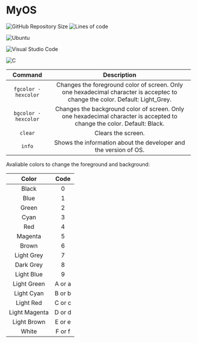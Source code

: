 # MyOS
![GitHub Repository Size](https://img.shields.io/github/repo-size/h-ssiqueira/MyOS?label=Repository%20Size&style=flat-square)
![Lines of code](https://img.shields.io/tokei/lines/github/h-ssiqueira/MyOS?label=Total%20Lines)

![Ubuntu](https://img.shields.io/badge/Ubuntu-E95420?style=for-the-badge&logo=ubuntu&logoColor=white)

![Visual Studio Code](https://img.shields.io/badge/Visual_Studio_Code-0078D4?style=for-the-badge&logo=visual%20studio%20code&logoColor=white)

![C](https://img.shields.io/badge/C-00599C?style=for-the-badge&logo=c&logoColor=white)

Command | Description
:---: | :---:
`fgcolor -hexcolor`| Changes the foreground color of screen. Only one hexadecimal character is acceptec to change the color. Default: Light_Grey.
`bgcolor -hexcolor`| Changes the background color of screen. Only one hexadecimal character is accepted to change the color. Default: Black.
`clear`| Clears the screen.
`info`| Shows the information about the developer and the version of OS.

Avaliable colors to change the foreground and background:

Color | Code
:---: | :---:
Black | 0
Blue | 1
Green | 2
Cyan | 3
Red | 4
Magenta | 5
Brown | 6
Light Grey | 7
Dark Grey | 8
Light Blue | 9
Light Green | A or a
Light Cyan | B or b
Light Red | C or c
Light Magenta | D or d
Light Brown | E or e
White | F or f